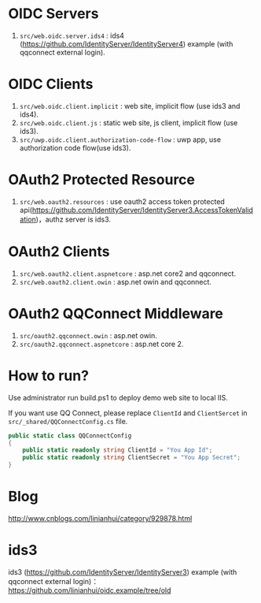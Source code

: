 # OIDC Servers
1. `src/web.oidc.server.ids4` : ids4 (https://github.com/IdentityServer/IdentityServer4) example (with qqconnect external login).

# OIDC Clients
1. `src/web.oidc.client.implicit` : web site, implicit flow (use ids3 and ids4).
1. `src/web.oidc.client.js` : static web site, js client, implicit flow (use ids3).
1. `src/uwp.oidc.client.authorization-code-flow` : uwp app, use authorization code flow(use ids3).

# OAuth2 Protected Resource
1. `src/web.oauth2.resources` : use oauth2 access token protected api(https://github.com/IdentityServer/IdentityServer3.AccessTokenValidation)，authz server is ids3.

# OAuth2 Clients
1. `src/web.oauth2.client.aspnetcore` : asp.net core2 and qqconnect.
1. `src/web.oauth2.client.owin` : asp.net owin and qqconnect.

# OAuth2 QQConnect Middleware
1. `src/oauth2.qqconnect.owin` : asp.net owin.
1. `src/oauth2.qqconnect.aspnetcore` : asp.net core 2.

# How to run?
Use administrator run build.ps1 to deploy demo web site to local IIS. 

If you want use QQ Connect, please replace `ClientId` and `ClientSercet` in `src/_shared/QQConnectConfig.cs` file.
``` csharp
public static class QQConnectConfig
{
    public static readonly string ClientId = "You App Id";
    public static readonly string ClientSecret = "You App Secret";
}
```
# Blog
http://www.cnblogs.com/linianhui/category/929878.html

# ids3
ids3 (https://github.com/IdentityServer/IdentityServer3) example (with qqconnect external login)：https://github.com/linianhui/oidc.example/tree/old 
